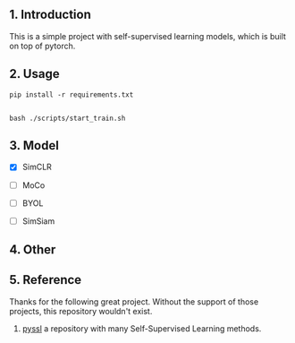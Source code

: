 ## 1. Introduction
This is a simple project with self-supervised learning models, which is built on top of pytorch.


## 2. Usage
```
pip install -r requirements.txt


bash ./scripts/start_train.sh

```


## 3. Model
- [x] SimCLR
- [ ] MoCo
- [ ] BYOL
- [ ] SimSiam


## 4. Other


## 5. Reference
Thanks for the following great project. Without the support of those projects, this repository wouldn't exist.
1. [pyssl](https://github.com/giakou4/pyssl)  a repository with many Self-Supervised Learning methods.
